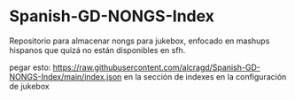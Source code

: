 # Spanish-GD-NONGS-Index

Repositorio para almacenar nongs para jukebox, enfocado en mashups hispanos que quizá no están disponibles en sfh.

pegar esto: https://raw.githubusercontent.com/alcragd/Spanish-GD-NONGS-Index/main/index.json en la sección de indexes en la configuración de jukebox
